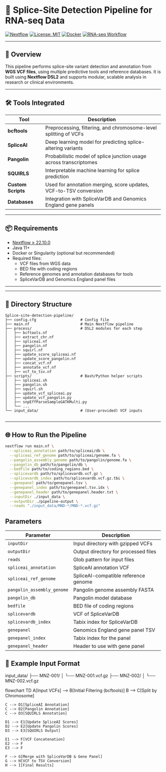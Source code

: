 # 🧬 Splice-Site Detection Pipeline for RNA-seq Data

[![Nextflow](https://img.shields.io/badge/nextflow-%E2%89%A522.10.0-brightgreen)](https://www.nextflow.io/)
[![License: MIT](https://img.shields.io/badge/license-MIT-blue.svg)](LICENSE)
[![Docker](https://img.shields.io/badge/container-docker-blue)](https://www.docker.com/)
[![RNA-seq Workflow](https://img.shields.io/badge/workflow-RNA--seq-purple)](#)

---

## 📖 Overview

This pipeline performs splice-site variant detection and annotation from **WGS VCF files**, using multiple predictive tools and reference databases. It is built using **Nextflow DSL2** and supports modular, scalable analysis in research or clinical environments.

---

## 🛠️ Tools Integrated

| Tool          | Description |
|---------------|-------------|
| **bcftools**  | Preprocessing, filtering, and chromosome-level splitting of VCFs |
| **SpliceAI**  | Deep learning model for predicting splice-altering variants |
| **Pangolin**  | Probabilistic model of splice junction usage across transcriptomes |
| **SQUIRLS**   | Interpretable machine learning for splice prediction |
| **Custom Scripts** | Used for annotation merging, score updates, VCF-to-TSV conversion |
| **Databases** | Integration with SpliceVarDB and Genomics England gene panels |

---

## 📦 Requirements

- [Nextflow ≥ 22.10.0](https://www.nextflow.io/)
- Java 11+
- Docker or Singularity (optional but recommended)
- Required files:
  - VCF files from WGS data 
  - BED file with coding regions
  - Reference genomes and annotation databases for tools
  - SpliceVarDB and Genomics England panel files

---

---

## 📂 Directory Structure

```text
Splice-site-detection-pipeline/
├── config.cfg                    # Config file
├── main.nf                       # Main Nextflow pipeline
├── process/                      # DSL2 modules for each step
│   ├── bcftools.nf
│   ├── extract_chr.nf
│   ├── spliceai.nf
│   ├── pangolin.nf
│   ├── squirl.nf
│   ├── update_score_spliceai.nf
│   ├── update_score_pangolin.nf
│   ├── concat_vcf.nf
│   ├── annotate_vcf.nf
│   ├── vcf_to_tsv.nf
├── scripts/                      # Bash/Python helper scripts
│   ├── spliceai.sh
│   ├── pangolin.sh
│   ├── squirl.sh
│   ├── update_vcf_spliceai.py
│   ├── update_vcf_pangolin.py
│   ├── snpEffParseSampleGATKMulti.py
│   └── ...
└── input_data/                   # (User-provided) VCF inputs


```
---

## 🌐 How to Run the Pipeline

```bash
nextflow run main.nf \
  --spliceai_annotation path/to/spliceai/db \
  --spliceai_ref_genome path/to/spliceai/genome.fa \
  --pangolin_assembly_genome path/to/pangolin/genome.fa \
  --pangolin_db path/to/pangolin/db \
  --bedfile path/to/coding_regions.bed \
  --splicevardb path/to/splicevardb.vcf.gz \
  --splicevardb_index path/to/splicevardb.vcf.gz.tbi \
  --genepanel path/to/genepanel.tsv \
  --genepanel_index path/to/genepanel.tsv.idx \
  --genepanel_header path/to/genepanel.header.txt \
  --inputDir ./input_data \
  --outputDir ./pipeline-output \
  --reads "./input_data/MND-*/MND-*.vcf.gz"
```

##  Parameters

| Parameter                  | Description                          |
| -------------------------- | ------------------------------------ |
| `inputDir`                 | Input directory with gzipped VCFs    |
| `outputDir`                | Output directory for processed files |
| `reads`                    | Glob pattern for input files         |
| `spliceai_annotation`      | SpliceAI annotation VCF              |
| `spliceai_ref_genome`      | SpliceAI-compatible reference genome |
| `pangolin_assembly_genome` | Pangolin genome assembly FASTA       |
| `pangolin_db`              | Pangolin model database              |
| `bedfile`                  | BED file of coding regions           |
| `splicevardb`              | VCF of SpliceVarDB                   |
| `splicevardb_index`        | Tabix index for SpliceVarDB          |
| `genepanel`                | Genomics England gene panel TSV      |
| `genepanel_index`          | Tabix index for the panel            |
| `genepanel_header`         | Header to use with gene panel        |

##  🧪 Example Input Format

input_data/
├── MNZ-001/
│   └── MNZ-001.vcf.gz
├── MNZ-002/
│   └── MNZ-002.vcf.gz


flowchart TD
    A[Input VCFs] --> B[Initial Filtering (bcftools)]
    B --> C[Split by Chromosome]

    C --> D1[SpliceAI Annotation]
    C --> D2[Pangolin Annotation]
    C --> D3[SQUIRLS Annotation]

    D1 --> E1[Update SpliceAI Scores]
    D2 --> E2[Update Pangolin Scores]
    D3 --> E3[SQUIRLS Output]

    E1 --> F[VCF Concatenation]
    E2 --> F
    E3 --> F

    F --> G[Merge with SpliceVarDB & Gene Panel]
    G --> H[VCF to TSV Conversion]
    H --> I[Final Results]




